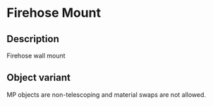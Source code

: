 # Firehose Mount

## Description

Firehose wall mount

## Object variant

MP objects are non-telescoping and material swaps are not allowed.
